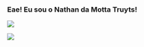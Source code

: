 ### Eae! Eu sou o Nathan da Motta Truyts!

![](https://github.com/Nathtruyts/github-stats/blob/master/generated/overview.svg)

![](https://github.com/Nathtruyts/github-stats/blob/master/generated/languages.svg)

